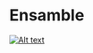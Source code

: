 # Ensamble

[![Alt text](https://img.youtube.com/vi/g7_ODr_3DTc/0.jpg)](https://www.youtube.com/watch?v=g7_ODr_3DTc)
